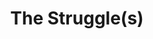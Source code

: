 ---
  title: The Struggle(s)
  description: Selected stories about some Sacred Heart’s activists from 1976-2016.
  latitude: -26.173857
  longitude: 28.075487
  cards:
    - poi-032-card-001.md
    - poi-032-card-002.md
    - poi-032-card-003.md
    - poi-032-card-004.md
    - poi-032-card-005.md
    - poi-032-card-006.md
    - poi-032-card-007.md
    - poi-032-card-008.md
  themes:
    - Brothers today at Sacred Heart
    - Ethos
    - Alumni
    - Grounds and Buildings
    - Learning
    - Traditions and Innovations
    - Socio-Political Context
    - Stories
---